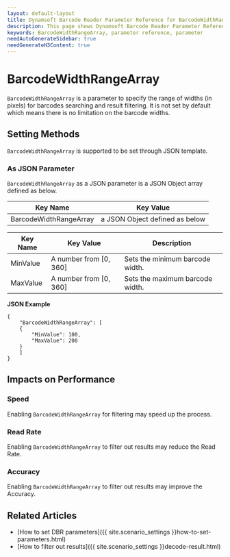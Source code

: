 ```yaml
---
layout: default-layout
title: Dynamsoft Barcode Reader Parameter Reference for BarcodeWidthRangeArray
description: This page shows Dynamsoft Barcode Reader Parameter Reference for BarcodeWidthRangeArray.
keywords: BarcodeWidthRangeArray, parameter reference, parameter
needAutoGenerateSidebar: true
needGenerateH3Content: true
---
```



# BarcodeWidthRangeArray 

`BarcodeWidthRangeArray` is a parameter to specify the range of widths (in pixels) for barcodes searching and result filtering. It is not set by default which means there is no limitation on the barcode widths.

    
## Setting Methods
`BarcodeWidthRangeArray` is supported to be set through JSON template.

### As JSON Parameter
`BarcodeWidthRangeArray` as a JSON parameter is a JSON Object array defined as below.   

| Key Name | Key Value |
| -------- | --------- |
| BarcodeWidthRangeArray | a JSON Object defined as below |

| Key Name | Key Value | Description |
| -------- | --------- | ----------- |
| MinValue | A number from [0, 360] | Sets the minimum barcode width.  |
| MaxValue | A number from [0, 360] | Sets the maximum barcode width. |


**JSON Example**   
```
{
    "BarcodeWidthRangeArray": [
    {
        "MinValue": 100,
        "MaxValue": 200
    }
    ]
}
```


## Impacts on Performance
### Speed
Enabling `BarcodeWidthRangeArray` for filtering may speed up the process.

### Read Rate
Enabling `BarcodeWidthRangeArray` to filter out results may reduce the Read Rate. 

### Accuracy
Enabling `BarcodeWidthRangeArray` to filter out results may improve the Accuracy.

## Related Articles
- [How to set DBR parameters]({{ site.scenario_settings }}how-to-set-parameters.html)
- [How to filter out results]({{ site.scenario_settings }}decode-result.html)